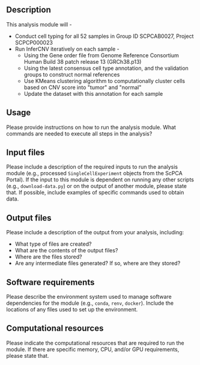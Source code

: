 ## Description

This analysis module will -

- Conduct cell typing for all 52 samples in Group ID SCPCAB0027, Project SCPCP000023
- Run InferCNV iteratively on each sample -
  - Using the Gene order file from Genome Reference Consortium Human Build 38 patch release 13 (GRCh38.p13)
  - Using the latest consensus cell type annotation, and the validation groups to construct normal references
  - Use KMeans clustering algorithm to computationally cluster cells based on CNV score into "tumor" and "normal"
  - Update the dataset with this annotation for each sample

## Usage

Please provide instructions on how to run the analysis module.
What commands are needed to execute all steps in the analysis?

## Input files

Please include a description of the required inputs to run the analysis module (e.g., processed `SingleCellExperiment` objects from the ScPCA Portal).
If the input to this module is dependent on running any other scripts (e.g., `download-data.py`) or on the output of another module, please state that.
If possible, include examples of specific commands used to obtain data.

## Output files

Please include a description of the output from your analysis, including:

- What type of files are created?
- What are the contents of the output files?
- Where are the files stored?
- Are any intermediate files generated?
If so, where are they stored?

## Software requirements

Please describe the environment system used to manage software dependencies for the module (e.g., `conda`, `renv`, `docker`).
Include the locations of any files used to set up the environment.

## Computational resources

Please indicate the computational resources that are required to run the module.
If there are specific memory, CPU, and/or GPU requirements, please state that.

